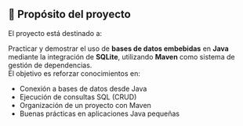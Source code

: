 ## 📌 Propósito del proyecto

El proyecto está destinado a:

Practicar y demostrar el uso de **bases de datos embebidas** en **Java** mediante la integración de **SQLite**, utilizando **Maven** como sistema de gestión de dependencias.  
El objetivo es reforzar conocimientos en:

- Conexión a bases de datos desde Java
- Ejecución de consultas SQL (CRUD)
- Organización de un proyecto con Maven
- Buenas prácticas en aplicaciones Java pequeñas

